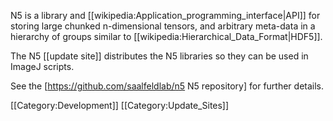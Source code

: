N5 is a library and [[wikipedia:Application_programming_interface|API]] for storing large chunked n-dimensional tensors, and arbitrary meta-data in a hierarchy of groups similar to [[wikipedia:Hierarchical_Data_Format|HDF5]].

The N5 [[update site]] distributes the N5 libraries so they can be used in ImageJ scripts.

See the [https://github.com/saalfeldlab/n5 N5 repository] for further details.

[[Category:Development]]
[[Category:Update_Sites]]
